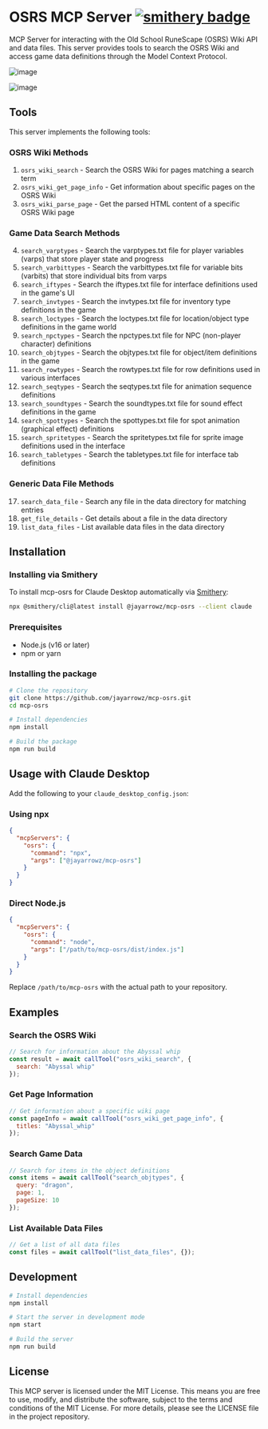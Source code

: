 # OSRS MCP Server [![smithery badge](https://smithery.ai/badge/@jayarrowz/mcp-osrs)](https://smithery.ai/server/@jayarrowz/mcp-osrs)

MCP Server for interacting with the Old School RuneScape (OSRS) Wiki API and data files. This server provides tools to search the OSRS Wiki and access game data definitions through the Model Context Protocol.

![image](https://github.com/user-attachments/assets/da9d1f48-513d-4a1b-a65b-56f8a012fa83)

![image](https://github.com/user-attachments/assets/9e7e4e07-6e47-44f9-ab0c-b3835418bd37)



## Tools

This server implements the following tools:

### OSRS Wiki Methods
1. `osrs_wiki_search` - Search the OSRS Wiki for pages matching a search term
2. `osrs_wiki_get_page_info` - Get information about specific pages on the OSRS Wiki
3. `osrs_wiki_parse_page` - Get the parsed HTML content of a specific OSRS Wiki page

### Game Data Search Methods
4. `search_varptypes` - Search the varptypes.txt file for player variables (varps) that store player state and progress
5. `search_varbittypes` - Search the varbittypes.txt file for variable bits (varbits) that store individual bits from varps
6. `search_iftypes` - Search the iftypes.txt file for interface definitions used in the game's UI
7. `search_invtypes` - Search the invtypes.txt file for inventory type definitions in the game
8. `search_loctypes` - Search the loctypes.txt file for location/object type definitions in the game world
9. `search_npctypes` - Search the npctypes.txt file for NPC (non-player character) definitions
10. `search_objtypes` - Search the objtypes.txt file for object/item definitions in the game
11. `search_rowtypes` - Search the rowtypes.txt file for row definitions used in various interfaces
12. `search_seqtypes` - Search the seqtypes.txt file for animation sequence definitions
13. `search_soundtypes` - Search the soundtypes.txt file for sound effect definitions in the game
14. `search_spottypes` - Search the spottypes.txt file for spot animation (graphical effect) definitions
15. `search_spritetypes` - Search the spritetypes.txt file for sprite image definitions used in the interface
16. `search_tabletypes` - Search the tabletypes.txt file for interface tab definitions

### Generic Data File Methods
17. `search_data_file` - Search any file in the data directory for matching entries
18. `get_file_details` - Get details about a file in the data directory
19. `list_data_files` - List available data files in the data directory

## Installation

### Installing via Smithery
To install mcp-osrs for Claude Desktop automatically via [Smithery](https://smithery.ai/embed/@jayarrowz/mcp-osrs):

```bash
npx @smithery/cli@latest install @jayarrowz/mcp-osrs --client claude
```

### Prerequisites
- Node.js (v16 or later)
- npm or yarn

### Installing the package
```bash
# Clone the repository
git clone https://github.com/jayarrowz/mcp-osrs.git
cd mcp-osrs

# Install dependencies
npm install

# Build the package
npm run build
```

## Usage with Claude Desktop

Add the following to your `claude_desktop_config.json`:

### Using npx
```json
{
  "mcpServers": {
    "osrs": {
      "command": "npx",
      "args": ["@jayarrowz/mcp-osrs"]
    }
  }
}
```

### Direct Node.js
```json
{
  "mcpServers": {
    "osrs": {
      "command": "node",
      "args": ["/path/to/mcp-osrs/dist/index.js"]
    }
  }
}
```

Replace `/path/to/mcp-osrs` with the actual path to your repository.

## Examples

### Search the OSRS Wiki
```javascript
// Search for information about the Abyssal whip
const result = await callTool("osrs_wiki_search", { 
  search: "Abyssal whip" 
});
```

### Get Page Information
```javascript
// Get information about a specific wiki page
const pageInfo = await callTool("osrs_wiki_get_page_info", { 
  titles: "Abyssal_whip" 
});
```

### Search Game Data
```javascript
// Search for items in the object definitions
const items = await callTool("search_objtypes", { 
  query: "dragon",
  page: 1,
  pageSize: 10
});
```

### List Available Data Files
```javascript
// Get a list of all data files
const files = await callTool("list_data_files", {});
```

## Development
```bash
# Install dependencies
npm install

# Start the server in development mode
npm start

# Build the server
npm run build
```

## License
This MCP server is licensed under the MIT License. This means you are free to use, modify, and distribute the software, subject to the terms and conditions of the MIT License. For more details, please see the LICENSE file in the project repository.
